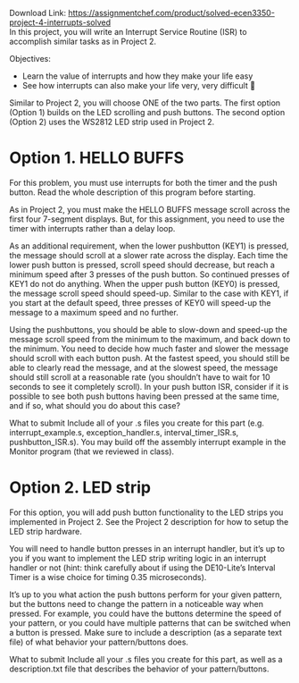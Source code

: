 Download Link: https://assignmentchef.com/product/solved-ecen3350-project-4-interrupts-solved
<br>
In this project, you will write an Interrupt Service Routine (ISR) to accomplish similar tasks as in Project 2.

Objectives:

<ul>

 <li>Learn the value of interrupts and how they make your life easy</li>

 <li>See how interrupts can also make your life very, very difficult &#x1f642;</li>

</ul>

Similar to Project 2, you will choose ONE of the two parts. The first option (Option 1) builds on the LED scrolling and push buttons. The second option (Option 2) uses the WS2812 LED strip used in Project 2.

<h1>Option 1. HELLO BUFFS</h1>

For this problem, you must use interrupts for both the timer and the push button. Read the whole description of this program before starting.

As in Project 2, you must make the HELLO BUFFS message scroll across the first four 7-segment displays. But, for this assignment, you need to use the timer with interrupts rather than a delay loop.

As an additional requirement, when the lower pushbutton (KEY1) is pressed, the message should scroll at a slower rate across the display. Each time the lower push button is pressed, scroll speed should decrease, but reach a minimum speed after 3 presses of the push button. So continued presses of KEY1 do not do anything. When the upper push button (KEY0) is pressed, the message scroll speed should speed-up. Similar to the case with KEY1, if you start at the default speed, three presses of KEY0 will speed-up the message to a maximum speed and no further.

Using the pushbuttons, you should be able to slow-down and speed-up the message scroll speed from the minimum to the maximum, and back down to the minimum. You need to decide how much faster and slower the message should scroll with each button push. At the fastest speed, you should still be able to clearly read the message, and at the slowest speed, the message should still scroll at a reasonable rate (you shouldn’t have to wait for 10 seconds to see it completely scroll). In your push button ISR, consider if it is possible to see both push buttons having been pressed at the same time, and if so, what should you do about this case?

What to submit Include all of your .s files you create for this part (e.g. interrupt_example.s, exception_handler.s, interval_timer_ISR.s, pushbutton_ISR.s). You may build off the assembly interrupt example in the Monitor program (that we reviewed in class).

<h1>Option 2. LED strip</h1>

For this option, you will add push button functionality to the LED strips you implemented in Project 2. See the Project 2 description for how to setup the LED strip hardware.

You will need to handle button presses in an interrupt handler, but it’s up to you if you want to implement the LED strip writing logic in an interrupt handler or not (hint: think carefully about if using the DE10-Lite’s Interval Timer is a wise choice for timing 0.35 microseconds).

It’s up to you what action the push buttons perform for your given pattern, but the buttons need to change the pattern in a noticeable way when pressed. For example, you could have the buttons determine the speed of your pattern, or you could have multiple patterns that can be switched when a button is pressed. Make sure to include a description (as a separate text file) of what behavior your pattern/buttons does.

What to submit           Include all your .s files you create for this part, as well as a description.txt file that describes the behavior of your pattern/buttons.